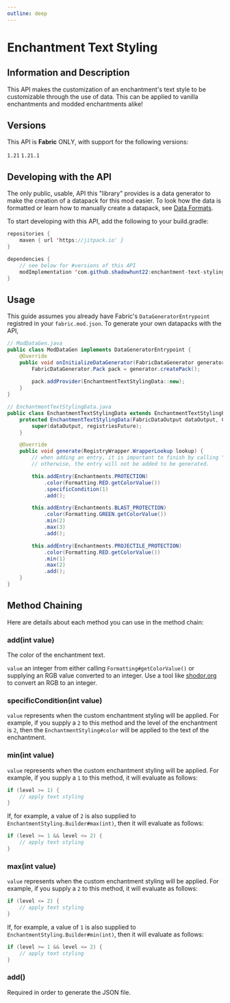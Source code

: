 ```yaml
---
outline: deep
---
```


# Enchantment Text Styling

## Information and Description

This API makes the customization of an enchantment's text style to be customizable through the use of data.  This can be applied to vanilla enchantments and modded enchantments alike!

## Versions

This API is **Fabric** ONLY, with support for the following versions:

<version>

`1.21` 
`1.21.1`

</version>

## Developing with the API

The only public, usable, API this "library" provides is a data generator to make the creation of a datapack for this mod easier.  To look how the data is formatted or learn how to manually create a datapack, see [Data Formats](/apis/enchantment-text-styling/data-formats.md).

To start developing with this API, add the following to your build.gradle:

```java
repositories {
    maven { url 'https://jitpack.io' }
}

dependencies {
    // see below for #versions of this API
    modImplementation 'com.github.shadowhunt22:enchantment-text-styling:{release_version}' 
}
```

## Usage

This guide assumes you already have Fabric's `DataGeneratorEntrypoint` registred in your `fabric.mod.json`.  To generate your own datapacks with the API,

```java
// ModDataGen.java
public class ModDataGen implements DataGeneratorEntrypoint {
	@Override
	public void onInitializeDataGenerator(FabricDataGenerator generator) {
		FabricDataGenerator.Pack pack = generator.createPack();
		
        pack.addProvider(EnchantmentTextStylingData::new);
	}
}

// EnchantmentTextStylingData.java
public class EnchantmentTextStylingData extends EnchantmentTextStylingProvider {
	protected EnchantmentTextStylingData(FabricDataOutput dataOutput, CompletableFuture<RegistryWrapper.WrapperLookup> registriesFuture) {
		super(dataOutput, registriesFuture);
	}

	@Override
	public void generate(RegistryWrapper.WrapperLookup lookup) {
        // when adding an entry, it is important to finish by calling ".add()" 
        // otherwise, the entry will not be added to be generated.

		this.addEntry(Enchantments.PROTECTION)
            .color(Formatting.RED.getColorValue())
            .specificCondition(1)
            .add();

		this.addEntry(Enchantments.BLAST_PROTECTION)
            .color(Formatting.GREEN.getColorValue())
            .min(2)
            .max(3)
            .add();

		this.addEntry(Enchantments.PROJECTILE_PROTECTION)
            .color(Formatting.RED.getColorValue())
            .min(1)
            .max(2)
            .add();
    }
}
```

## Method Chaining

Here are details about each method you can use in the method chain:

### add(int value)

The color of the enchantment text.

`value` an integer from either calling `Formatting#getColorValue()` or supplying an RGB value converted to an integer.
Use a tool like [shodor.org](http://www.shodor.org/~efarrow/trunk/html/rgbint.html) to convert an RGB to an integer.

### specificCondition(int value)

`value` represents when the custom enchantment styling will be applied.  For example, if you supply a `2` to this method and the
level of the enchantment is `2`, then the `EnchantmentStyling#color` will be applied to the text of the
enchantment.

### min(int value)

`value` represents when the custom enchantment styling will be applied.  For example, if you supply a `1` to this method,
it will evaluate as follows:

```java
if (level >= 1) {
    // apply text styling
}
```

If, for example, a value of `2` is also supplied to `EnchantmentStyling.Builder#max(int)`, then it will
evaluate as follows:

```java
if (level >= 1 && level <= 2) {
    // apply text styling
}
```

### max(int value)

`value` represents when the custom enchantment styling will be applied.  For example, if you supply a `2` to this method,
it will evaluate as follows:

```java
if (level <= 2) {
    // apply text styling
}
```

If, for example, a value of `1` is also supplied to `EnchantmentStyling.Builder#min(int)`, then it will
evaluate as follows:

```java
if (level >= 1 && level <= 2) {
    // apply text styling
}
```

### add()

Required in order to generate the JSON file.
